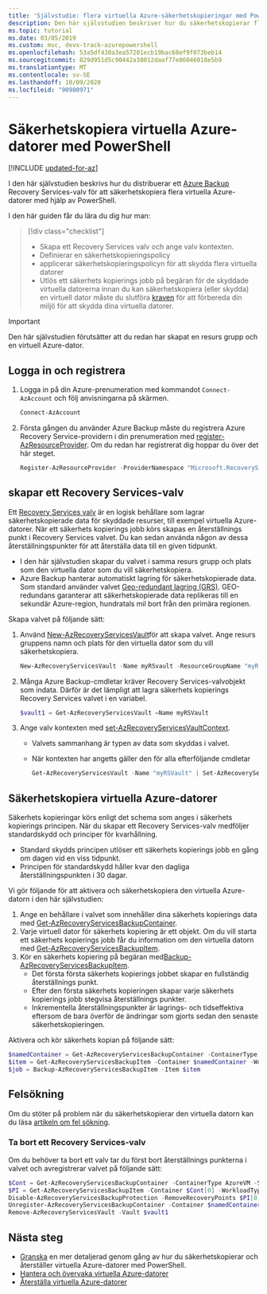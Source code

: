 ```yaml
---
title: 'Självstudie: flera virtuella Azure-säkerhetskopieringar med PowerShell'
description: Den här självstudien beskriver hur du säkerhetskopierar flera virtuella Azure-datorer till ett Recovery Services valv med Azure PowerShell.
ms.topic: tutorial
ms.date: 03/05/2019
ms.custom: mvc, devx-track-azurepowershell
ms.openlocfilehash: 53a5df430a3ea57201ecb19bac68ef9f073beb14
ms.sourcegitcommit: 829d951d5c90442a38012daaf77e86046018e5b9
ms.translationtype: MT
ms.contentlocale: sv-SE
ms.lasthandoff: 10/09/2020
ms.locfileid: "90980971"
---
```

# <a name="back-up-azure-vms-with-powershell"></a>Säkerhetskopiera virtuella Azure-datorer med PowerShell

[!INCLUDE [updated-for-az](../../includes/updated-for-az.md)]

I den här självstudien beskrivs hur du distribuerar ett [Azure Backup](backup-overview.md) Recovery Services-valv för att säkerhetskopiera flera virtuella Azure-datorer med hjälp av PowerShell.  

I den här guiden får du lära du dig hur man:

> [!div class="checklist"]
>
> * Skapa ett Recovery Services valv och ange valv kontexten.
> * Definierar en säkerhetskopieringspolicy
> * applicerar säkerhetskopieringspolicyn för att skydda flera virtuella datorer
> * Utlös ett säkerhets kopierings jobb på begäran för de skyddade virtuella datorerna innan du kan säkerhetskopiera (eller skydda) en virtuell dator måste du slutföra [kraven](backup-azure-arm-vms-prepare.md) för att förbereda din miljö för att skydda dina virtuella datorer.

> [!IMPORTANT]
> Den här självstudien förutsätter att du redan har skapat en resurs grupp och en virtuell Azure-dator.

## <a name="sign-in-and-register"></a>Logga in och registrera

1. Logga in på din Azure-prenumeration med kommandot `Connect-AzAccount` och följ anvisningarna på skärmen.

    ```powershell
    Connect-AzAccount
    ```

2. Första gången du använder Azure Backup måste du registrera Azure Recovery Service-providern i din prenumeration med [register-AzResourceProvider](/powershell/module/az.Resources/Register-azResourceProvider). Om du redan har registrerat dig hoppar du över det här steget.

    ```powershell
    Register-AzResourceProvider -ProviderNamespace "Microsoft.RecoveryServices"
    ```

## <a name="create-a-recovery-services-vault"></a>skapar ett Recovery Services-valv

Ett [Recovery Services valv](backup-azure-recovery-services-vault-overview.md) är en logisk behållare som lagrar säkerhetskopierade data för skyddade resurser, till exempel virtuella Azure-datorer. När ett säkerhets kopierings jobb körs skapas en återställnings punkt i Recovery Services valvet. Du kan sedan använda någon av dessa återställningspunkter för att återställa data till en given tidpunkt.

* I den här självstudien skapar du valvet i samma resurs grupp och plats som den virtuella dator som du vill säkerhetskopiera.
* Azure Backup hanterar automatiskt lagring för säkerhetskopierade data. Som standard använder valvet [Geo-redundant lagring (GRS)](../storage/common/storage-redundancy.md#geo-redundant-storage). GEO-redundans garanterar att säkerhetskopierade data replikeras till en sekundär Azure-region, hundratals mil bort från den primära regionen.

Skapa valvet på följande sätt:

1. Använd  [New-AzRecoveryServicesVault](/powershell/module/az.recoveryservices/new-azrecoveryservicesvault)för att skapa valvet. Ange resurs gruppens namn och plats för den virtuella dator som du vill säkerhetskopiera.

    ```powershell
    New-AzRecoveryServicesVault -Name myRSvault -ResourceGroupName "myResourceGroup" -Location "EastUS"
    ```

2. Många Azure Backup-cmdletar kräver Recovery Services-valvobjekt som indata. Därför är det lämpligt att lagra säkerhets kopierings Recovery Services valvet i en variabel.

    ```powershell
    $vault1 = Get-AzRecoveryServicesVault –Name myRSVault
    ```

3. Ange valv kontexten med [set-AzRecoveryServicesVaultContext](/powershell/module/az.RecoveryServices/Set-azRecoveryServicesVaultContext).

   * Valvets sammanhang är typen av data som skyddas i valvet.
   * När kontexten har angetts gäller den för alla efterföljande cmdletar

     ```powershell
     Get-AzRecoveryServicesVault -Name "myRSVault" | Set-AzRecoveryServicesVaultContext
     ```

## <a name="back-up-azure-vms"></a>Säkerhetskopiera virtuella Azure-datorer

Säkerhets kopieringar körs enligt det schema som anges i säkerhets kopierings principen. När du skapar ett Recovery Services-valv medföljer standardskydd och principer för kvarhållning.

* Standard skydds principen utlöser ett säkerhets kopierings jobb en gång om dagen vid en viss tidpunkt.
* Principen för standardskydd håller kvar den dagliga återställningspunkten i 30 dagar.

Vi gör följande för att aktivera och säkerhetskopiera den virtuella Azure-datorn i den här självstudien:

1. Ange en behållare i valvet som innehåller dina säkerhets kopierings data med [Get-AzRecoveryServicesBackupContainer](/powershell/module/az.recoveryservices/get-Azrecoveryservicesbackupcontainer).
2. Varje virtuell dator för säkerhets kopiering är ett objekt. Om du vill starta ett säkerhets kopierings jobb får du information om den virtuella datorn med [Get-AzRecoveryServicesBackupItem](/powershell/module/az.recoveryservices/Get-AzRecoveryServicesBackupItem).
3. Kör en säkerhets kopiering på begäran med[Backup-AzRecoveryServicesBackupItem](/powershell/module/az.recoveryservices/backup-Azrecoveryservicesbackupitem).
    * Det första första säkerhets kopierings jobbet skapar en fullständig återställnings punkt.
    * Efter den första säkerhets kopieringen skapar varje säkerhets kopierings jobb stegvisa återställnings punkter.
    * Inkrementella återställningspunkter är lagrings- och tidseffektiva eftersom de bara överför de ändringar som gjorts sedan den senaste säkerhetskopieringen.

Aktivera och kör säkerhets kopian på följande sätt:

```powershell
$namedContainer = Get-AzRecoveryServicesBackupContainer -ContainerType AzureVM -Status Registered -FriendlyName "V2VM"
$item = Get-AzRecoveryServicesBackupItem -Container $namedContainer -WorkloadType AzureVM
$job = Backup-AzRecoveryServicesBackupItem -Item $item
```

## <a name="troubleshooting"></a>Felsökning

Om du stöter på problem när du säkerhetskopierar den virtuella datorn kan du läsa [artikeln om fel sökning](backup-azure-vms-troubleshoot.md).

### <a name="deleting-a-recovery-services-vault"></a>Ta bort ett Recovery Services-valv

Om du behöver ta bort ett valv tar du först bort återställnings punkterna i valvet och avregistrerar valvet på följande sätt:

```powershell
$Cont = Get-AzRecoveryServicesBackupContainer -ContainerType AzureVM -Status Registered
$PI = Get-AzRecoveryServicesBackupItem -Container $Cont[0] -WorkloadType AzureVm
Disable-AzRecoveryServicesBackupProtection -RemoveRecoveryPoints $PI[0]
Unregister-AzRecoveryServicesBackupContainer -Container $namedContainer
Remove-AzRecoveryServicesVault -Vault $vault1
```

## <a name="next-steps"></a>Nästa steg

* [Granska](backup-azure-vms-automation.md) en mer detaljerad genom gång av hur du säkerhetskopierar och återställer virtuella Azure-datorer med PowerShell.
* [Hantera och övervaka virtuella Azure-datorer](backup-azure-manage-vms.md)
* [Återställa virtuella Azure-datorer](backup-azure-arm-restore-vms.md)
